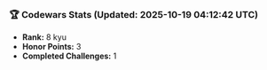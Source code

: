 ### 🏆 Codewars Stats (Updated: 2025-10-19 04:12:42 UTC)

- **Rank:** 8 kyu
- **Honor Points:** 3
- **Completed Challenges:** 1
